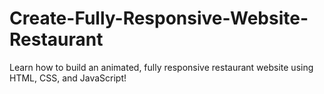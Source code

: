 # Create-Fully-Responsive-Website-Restaurant
Learn how to build an animated, fully responsive restaurant website using HTML, CSS, and JavaScript!
